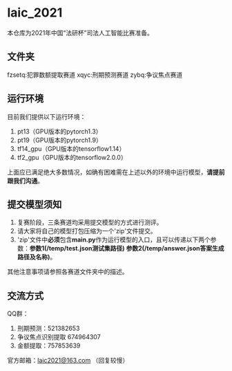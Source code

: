 # laic_2021

本仓库为2021年中国“法研杯”司法人工智能比赛准备。

## 文件夹

fzsetq:犯罪数额提取赛道
xqyc:刑期预测赛道
zybq:争议焦点赛道

## 运行环境
目前我们提供以下运行环境：
1. pt13（GPU版本的pytorch1.3）
2. pt19（GPU版本的pytorch1.9）
3. tf14_gpu（GPU版本的tensorflow1.14）
4. tf2_gpu（GPU版本的tensorflow2.0.0）

上面应已满足绝大多数情况，如确有困难需在上述以外的环境中运行模型，**请提前跟我们沟通**。

## 提交模型须知
1. 复赛阶段，三条赛道均采用提交模型的方式进行测评。
2. 请大家将自己的模型打包压缩为一个'zip'文件提交。
3. 'zip'文件中**必须**包含**main.py**作为运行模型的入口，且可以传递以下两个参数：**参数1(/temp/test.json测试集路径) 参数2(/temp/answer.json答案生成路径及名称)**。

其他注意事项请参照各赛道文件夹中的描述。

## 交流方式

QQ群：
1. 刑期预测：521382653
2. 争议焦点识别提取 674964307
3. 金额提取：757853639

官方邮箱：laic2021@163.com （回复较慢）

